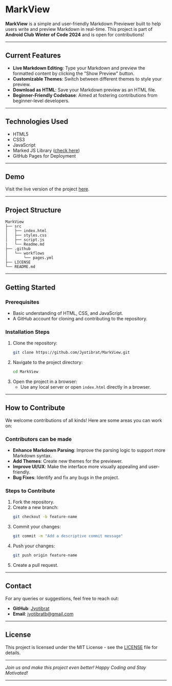 # MarkView

**MarkView** is a simple and user-friendly Markdown Previewer built to help users write and preview Markdown in real-time. This project is part of **Android Club Winter of Code 2024** and is open for contributions!

---

## **Current Features**
- **Live Markdown Editing**: Type your Markdown and preview the formatted content by clicking the "Show Preview" button.
- **Customizable Themes**: Switch between different themes to style your preview.
- **Download as HTML**: Save your Markdown preview as an HTML file.
- **Beginner-Friendly Codebase**: Aimed at fostering contributions from beginner-level developers.

---

## **Technologies Used**
- HTML5
- CSS3
- JavaScript
- Marked JS Library ([check here](https://github.com/markedjs/marked))
- GitHub Pages for Deployment

---

## **Demo**
Visit the live version of the project [here](https://jyotibrat.github.io/MarkView/).

---

## **Project Structure**
```
MarkView
├── src
│   ├── index.html
│   ├── styles.css
│   ├── script.js
|   └── Readme.md
├── .github
│   └── workflows
│       └── pages.yml
├── LICENSE
└── README.md
```
---
## **Getting Started**

### Prerequisites
- Basic understanding of HTML, CSS, and JavaScript.
- A GitHub account for cloning and contributing to the repository.

### Installation Steps
1. Clone the repository:
   ```bash
   git clone https://github.com/Jyotibrat/MarkView.git
   ```
2. Navigate to the project directory:
   ```bash
   cd MarkView
   ```
3. Open the project in a browser:
   - Use any local server or open `index.html` directly in a browser.

---

## **How to Contribute**
We welcome contributions of all kinds! Here are some areas you can work on:

### **Contributors can be made**
- **Enhance Markdown Parsing**: Improve the parsing logic to support more Markdown syntax.
- **Add Themes**: Create new themes for the previewer.
- **Improve UI/UX**: Make the interface more visually appealing and user-friendly.
- **Bug Fixes**: Identify and fix any bugs in the project.

### **Steps to Contribute**
1. Fork the repository.
2. Create a new branch:
   ```bash
   git checkout -b feature-name
   ```
3. Commit your changes:
   ```bash
   git commit -m "Add a descriptive commit message"
   ```
4. Push your changes:
   ```bash
   git push origin feature-name
   ```
5. Create a pull request.

---

## **Contact**
For any queries or suggestions, feel free to reach out:
- **GitHub**: [Jyotibrat](https://github.com/Jyotibrat)
- **Email**: jyotibratb@gmail.com

---

## **License**
This project is licensed under the MIT License - see the [LICENSE](LICENSE) file for details.

---

*Join us and make this project even better! Happy Coding and Stay Motivated!*

---

